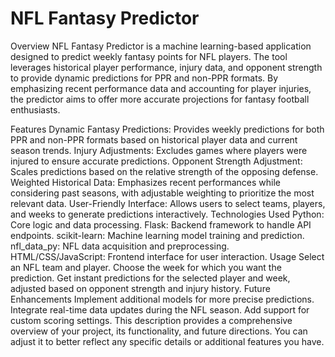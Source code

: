 # NFL Fantasy Predictor
Overview
NFL Fantasy Predictor is a machine learning-based application designed to predict weekly fantasy points for NFL players. The tool leverages historical player performance, injury data, and opponent strength to provide dynamic predictions for PPR and non-PPR formats. By emphasizing recent performance data and accounting for player injuries, the predictor aims to offer more accurate projections for fantasy football enthusiasts.

Features
Dynamic Fantasy Predictions: Provides weekly predictions for both PPR and non-PPR formats based on historical player data and current season trends.
Injury Adjustments: Excludes games where players were injured to ensure accurate predictions.
Opponent Strength Adjustment: Scales predictions based on the relative strength of the opposing defense.
Weighted Historical Data: Emphasizes recent performances while considering past seasons, with adjustable weighting to prioritize the most relevant data.
User-Friendly Interface: Allows users to select teams, players, and weeks to generate predictions interactively.
Technologies Used
Python: Core logic and data processing.
Flask: Backend framework to handle API endpoints.
scikit-learn: Machine learning model training and prediction.
nfl_data_py: NFL data acquisition and preprocessing.
HTML/CSS/JavaScript: Frontend interface for user interaction.
Usage
Select an NFL team and player.
Choose the week for which you want the prediction.
Get instant predictions for the selected player and week, adjusted based on opponent strength and injury history.
Future Enhancements
Implement additional models for more precise predictions.
Integrate real-time data updates during the NFL season.
Add support for custom scoring settings.
This description provides a comprehensive overview of your project, its functionality, and future directions. You can adjust it to better reflect any specific details or additional features you have.
